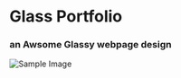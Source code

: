 # Glass Portfolio

### an Awsome Glassy webpage design

<img src="../images/Screenshot(48).png" alt = "Sample Image">
